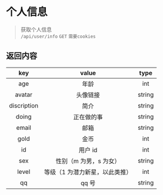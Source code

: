 # 个人信息

> 获取个人信息  
> `/api/user/info` `GET` `需要cookies`

## 返回内容

|     key     |             value              |  type  |
| :---------: | :----------------------------: | :----: |
|     age     |              年龄              |  int   |
|   avatar    |            头像链接            | string |
| discription |              简介              | string |
|    doing    |           正在做的事           | string |
|    email    |              邮箱              | string |
|    gold     |              金币              |  int   |
|     id      |            用户 id             |  int   |
|     sex     |      性别（m 为男，s 为女）      | string |
|    level    | 等级（1 为潜力新星，以此类推） |  int   |
|     qq      |             qq 号              | string |
